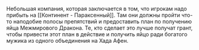 Небольшая компания, которая заключается в том, что игрокам надо прибыть на [[Континент - Параксенный]]. Там они должны пройти что-то наподобие полосы препятствий и предоставить план по получению яйца Межмирового Дракона. Те, кто сделает это лучше получат грант, чтобы привести этот план в действие и получить яйцо ради богатого мужика из одного объединения на Хада Афен.